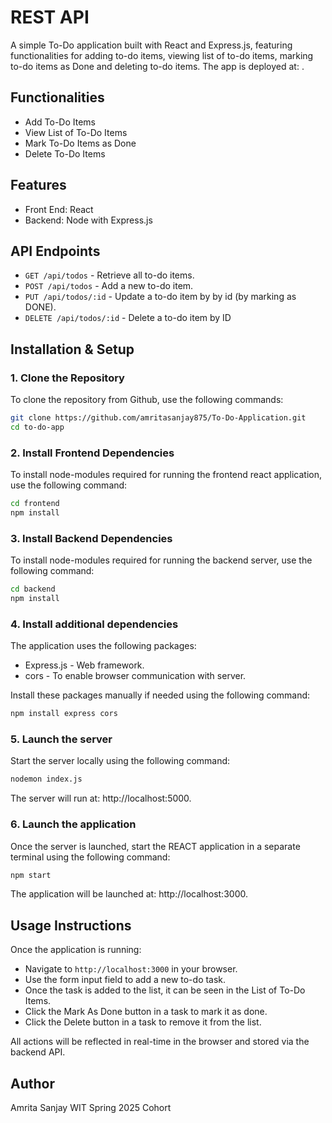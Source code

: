 # REST API

A simple To-Do application built with React and Express.js, featuring functionalities for adding to-do items, viewing list of to-do items, marking to-do items as Done and deleting to-do items. The app is deployed at: .

## Functionalities

- Add To-Do Items
- View List of To-Do Items
- Mark To-Do Items as Done
- Delete To-Do Items

## Features

- Front End: React
- Backend: Node with Express.js

## API Endpoints

- `GET /api/todos` - Retrieve all to-do items. 
- `POST /api/todos` - Add a new to-do item.
- `PUT /api/todos/:id` - Update a to-do item by by id (by marking as DONE).
- `DELETE /api/todos/:id` - Delete a to-do item by ID
   
## Installation & Setup

### 1. Clone the Repository

To clone the repository from Github, use the following commands:
```bash
git clone https://github.com/amritasanjay875/To-Do-Application.git
cd to-do-app
```

### 2. Install Frontend Dependencies

To install node-modules required for running the frontend react application, use the following command:
```bash
cd frontend
npm install
```

### 3. Install Backend Dependencies

To install node-modules required for running the backend server, use the following command:
```bash
cd backend
npm install
```

### 4. Install additional dependencies

The application uses the following packages:
  - Express.js - Web framework. 
  - cors - To enable browser communication with server.

Install these packages manually if needed using the following command:
```bash
npm install express cors
```

### 5. Launch the server

Start the server locally using the following command:
```bash
nodemon index.js
```

The server will run at: http://localhost:5000.

### 6. Launch the application

Once the server is launched, start the REACT application in a separate terminal using the following command:
```bash
npm start
```

The application will be launched at: http://localhost:3000.

## Usage Instructions

Once the application is running:

- Navigate to `http://localhost:3000` in your browser.
- Use the form input field to add a new to-do task.
- Once the task is added to the list, it can be seen in the List of To-Do Items.
- Click the Mark As Done button in a task to mark it as done.
- Click the Delete button in a task to remove it from the list.

All actions will be reflected in real-time in the browser and stored via the backend API.

## Author

Amrita Sanjay
WIT Spring 2025 Cohort
